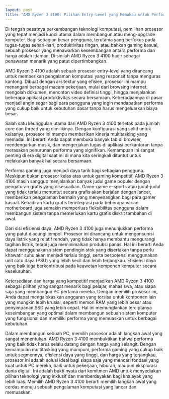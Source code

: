 ```yaml
---
layout: post
title: "AMD Ryzen 3 4100: Pilihan Entry-Level yang Memukau untuk Performa Sehari-hari"
---
```


Di tengah pesatnya perkembangan teknologi komputasi, pemilihan prosesor yang tepat menjadi kunci utama dalam membangun atau meng-upgrade komputer. Bagi sebagian besar pengguna, terutama yang berfokus pada tugas-tugas sehari-hari, produktivitas ringan, atau bahkan gaming kasual, sebuah prosesor yang menawarkan keseimbangan antara performa dan harga adalah idaman. Di sinilah AMD Ryzen 3 4100 hadir sebagai penawaran menarik yang patut dipertimbangkan.

AMD Ryzen 3 4100 adalah sebuah prosesor entry-level yang dirancang untuk memberikan pengalaman komputasi yang responsif tanpa menguras kantong. Dibuat dengan arsitektur yang efisien, prosesor ini mampu menangani berbagai macam pekerjaan, mulai dari browsing internet, mengolah dokumen, menonton video definisi tinggi, hingga menjalankan beberapa aplikasi produktivitas secara bersamaan. Keberadaannya di pasar menjadi angin segar bagi para pengguna yang ingin mendapatkan performa yang cukup baik untuk kebutuhan dasar tanpa harus mengeluarkan biaya besar.

Salah satu keunggulan utama dari AMD Ryzen 3 4100 terletak pada jumlah core dan thread yang dimilikinya. Dengan konfigurasi yang solid untuk kelasnya, prosesor ini mampu memberikan kinerja multitasking yang memadai. Ini berarti Anda dapat membuka banyak tab di browser, mendengarkan musik, dan mengerjakan tugas di aplikasi perkantoran tanpa merasakan penurunan performa yang signifikan. Kemampuan ini sangat penting di era digital saat ini di mana kita seringkali dituntut untuk melakukan banyak hal secara bersamaan.

Performa gaming juga menjadi daya tarik bagi sebagian pengguna. Meskipun bukan prosesor kelas atas untuk gaming kompetitif, AMD Ryzen 3 4100 masih sanggup menjalankan banyak judul game populer dengan pengaturan grafis yang disesuaikan. Game-game e-sports atau judul-judul yang tidak terlalu menuntut secara grafis akan berjalan dengan lancar, memberikan pengalaman bermain yang menyenangkan bagi para gamer kasual. Kehadiran kartu grafis terintegrasi pada beberapa varian motherboard juga semakin memperluas fleksibilitas pengguna dalam membangun sistem tanpa memerlukan kartu grafis diskrit tambahan di awal.

Dari sisi efisiensi daya, AMD Ryzen 3 4100 juga menunjukkan performa yang patut diacungi jempol. Prosesor ini dirancang untuk mengonsumsi daya listrik yang relatif rendah, yang tidak hanya membantu mengurangi tagihan listrik, tetapi juga meminimalkan produksi panas. Hal ini berarti Anda dapat menggunakan sistem pendingin stok yang disertakan tanpa perlu khawatir suhu akan menjadi terlalu tinggi, serta berpotensi menggunakan unit catu daya (PSU) yang lebih kecil dan lebih terjangkau. Efisiensi daya yang baik juga berkontribusi pada keawetan komponen komputer secara keseluruhan.

Ketersediaan dan harga yang kompetitif menjadikan AMD Ryzen 3 4100 sebagai pilihan yang sangat menarik bagi pelajar, mahasiswa, atau siapa saja yang membangun PC pertama mereka. Dengan memilih prosesor ini, Anda dapat mengalokasikan anggaran yang tersisa untuk komponen lain yang mungkin lebih krusial, seperti memori RAM yang lebih besar atau penyimpanan SSD yang lebih cepat. Hal ini memungkinkan terciptanya keseimbangan yang optimal dalam membangun sebuah sistem komputer yang fungsional dan memiliki performa yang memuaskan untuk berbagai kebutuhan.

Dalam membangun sebuah PC, memilih prosesor adalah langkah awal yang sangat menentukan. AMD Ryzen 3 4100 membuktikan bahwa performa yang baik tidak harus selalu datang dengan harga yang selangit. Dengan kemampuan multitasking yang mumpuni, performa gaming yang cukup baik untuk segmennya, efisiensi daya yang tinggi, dan harga yang terjangkau, prosesor ini adalah solusi ideal bagi siapa saja yang mencari fondasi yang kuat untuk PC mereka, baik untuk pekerjaan, hiburan, maupun eksplorasi dunia digital. Ini adalah bukti nyata dari komitmen AMD untuk menyediakan pilihan teknologi yang inklusif dan memberdayakan bagi khalayak yang lebih luas. Memilih AMD Ryzen 3 4100 berarti memilih langkah awal yang cerdas menuju sebuah pengalaman komputasi yang lancar dan memuaskan.
